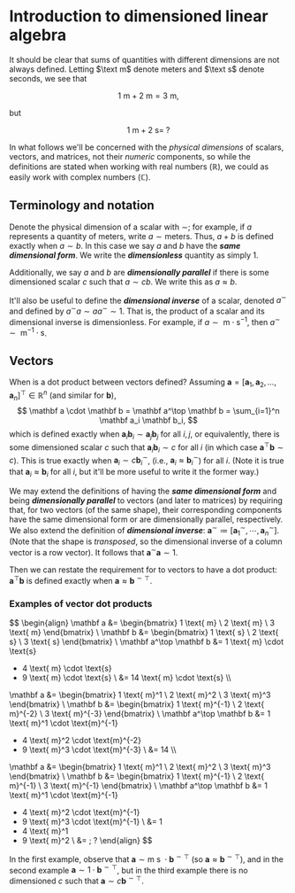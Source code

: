 # Introduction to dimensioned linear algebra

It should be clear that sums of quantities with different dimensions are not always defined.
Letting $\text m$ denote meters and $\text s$ denote seconds, we see that

$$
1 \text{ m} + 2 \text{ m} = 3 \text{ m},
$$

but

$$
1 \text{ m} + 2 \text{ s} = \;?
$$

In what follows we'll be concerned with the *physical dimensions* of scalars, vectors, and matrices, not their *numeric* components, so while the definitions are stated when working with real numbers $(\mathbb R)$, we could as easily work with complex numbers $(\mathbb C)$.

## Terminology and notation

Denote the physical dimension of a scalar with $\sim$;
for example, if $a$ represents a quantity of meters, write $a \sim \text{meters}$.
Thus, $a + b$ is defined exactly when $a \sim b$.
In this case we say $a$ and $b$ have the ***same dimensional form***.
We write the ***dimensionless*** quantity as simply $1$.

Additionally, we say $a$ and $b$ are ***dimensionally parallel*** if there is some dimensioned scalar $c$ such that $a \sim c b$.
We write this as $a \approx b$.

It'll also be useful to define the ***dimensional inverse*** of a scalar, denoted $a^\sim$ and defined by $a^\sim a \sim a a^\sim \sim 1$.
That is, the product of a scalar and its dimensional inverse is dimensionless.
For example, if $a \sim \text{ m} \cdot \text{s}^{-1}$, then $a^\sim \sim \text{ m}^{-1} \cdot \text{s}$.

## Vectors

When is a dot product between vectors defined?
Assuming $\mathbf a = [\mathbf a_1, \mathbf a_2, \ldots, \mathbf a_n]^\top \in \mathbb R^n$ (and similar for $\mathbf b$),
$$
\mathbf a \cdot \mathbf b
= \mathbf a^\top \mathbf b
= \sum_{i=1}^n \mathbf a_i \mathbf b_i,
$$
which is defined exactly when $\mathbf a_i \mathbf b_i \sim \mathbf a_j \mathbf b_j$ for all $i, j$, or equivalently, there is some dimensioned scalar $c$ such that $\mathbf a_i \mathbf b_i \sim c$ for all $i$ (in which case $\mathbf a^\top \mathbf b \sim c$).
This is true exactly when $\mathbf a_i \sim c \mathbf b_i^\sim$, (i.e., $\mathbf a_i \approx \mathbf b_i^\sim$) for all $i$.
(Note it is true that $\mathbf a_i \approx \mathbf b_i$ for all $i$, but it'll be more useful to write it the former way.)

We may extend the definitions of having the ***same dimensional form*** and being ***dimensionally parallel*** to vectors (and later to matrices) by requiring that, for two vectors (of the same shape), their corresponding components have the same dimensional form or are dimensionally parallel, respectively.
We also extend the definition of ***dimensional inverse***:
$\mathbf a^\sim \coloneqq [\mathbf a_1^\sim, \cdots, \mathbf a_n^\sim]$.
(Note that the shape is *transposed*, so the dimensional inverse of a column vector is a row vector).
It follows that $\mathbf a^\sim \mathbf a \sim 1$.

Then we can restate the requirement for to vectors to have a dot product:
$\mathbf a^\top \mathbf b$ is defined exactly when $\mathbf a \approx \mathbf b^{\sim \top}$.

### Examples of vector dot products

$$
\begin{align}
\mathbf a
&= \begin{bmatrix}
1 \text{ m} \\ 2 \text{ m} \\ 3 \text{ m}
\end{bmatrix} \\
\mathbf b
&= \begin{bmatrix}
1 \text{ s} \\ 2 \text{ s} \\ 3 \text{ s}
\end{bmatrix} \\
\mathbf a^\top \mathbf b
&= 1 \text{ m} \cdot \text{s}
+ 4 \text{ m} \cdot \text{s}
+ 9 \text{ m} \cdot \text{s} \\
&= 14 \text{ m} \cdot \text{s} \\\\

\mathbf a
&= \begin{bmatrix}
1 \text{ m}^1 \\ 2 \text{ m}^2 \\ 3 \text{ m}^3
\end{bmatrix} \\
\mathbf b
&= \begin{bmatrix}
1 \text{ m}^{-1} \\ 2 \text{ m}^{-2} \\ 3 \text{ m}^{-3}
\end{bmatrix} \\
\mathbf a^\top \mathbf b
&= 1 \text{ m}^1 \cdot \text{m}^{-1}
+ 4 \text{ m}^2 \cdot \text{m}^{-2}
+ 9 \text{ m}^3 \cdot \text{m}^{-3} \\
&= 14 \\\\

\mathbf a
&= \begin{bmatrix}
1 \text{ m}^1 \\ 2 \text{ m}^2 \\ 3 \text{ m}^3
\end{bmatrix} \\
\mathbf b
&= \begin{bmatrix}
1 \text{ m}^{-1} \\ 2 \text{ m}^{-1} \\ 3 \text{ m}^{-1}
\end{bmatrix} \\
\mathbf a^\top \mathbf b
&= 1 \text{ m}^1 \cdot \text{m}^{-1}
+ 4 \text{ m}^2 \cdot \text{m}^{-1}
+ 9 \text{ m}^3 \cdot \text{m}^{-1} \\
&= 1
+ 4 \text{ m}^1
+ 9 \text{ m}^2 \\
&= \; ?
\end{align}
$$

In the first example, observe that $\mathbf a \sim \text{m s } \cdot \mathbf b^{\sim \top}$ (so $\mathbf a \approx \mathbf b^{\sim \top}$),
and in the second example $\mathbf a \sim 1 \cdot \mathbf b^{\sim \top}$, but in the third example there is no dimensioned $c$ such that $\mathbf a \sim c \mathbf b^{\sim \top}$.

<!-- TODO: Cite book again. -->

<!-- TODO: Maybe start from dimensioned vectors, outer products... p. 76 -->
